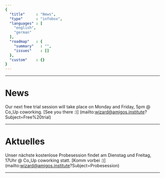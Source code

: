 ```yaml
---
{
  "title"     : "News",
  "type"      : "infobox",
  "languages" : [
    "english",
    "german"
  ],
  "roadmap"   : {
    "summary"   : "",
    "issues"    : []
  },
  "custom"    : {}
}
---
```


---
[](@english)
# News

Our next free trial session will take place on Monday and Friday, 5pm @ Co_Up coworking. [See you there :)] (mailto:wizard@amigos.institute?Subject=Free%20trial)

[//]: # (@TODO - integrate twitter feed later)

---
[](@german)
# Aktuelles

Unser nächste kostenlose Probesession findet am Dienstag und Freitag, 17Uhr @ Co_Up coworking statt. [Komm vorbei :)] (mailto:wizard@amigos.institute?Subject=Probesession)

---
